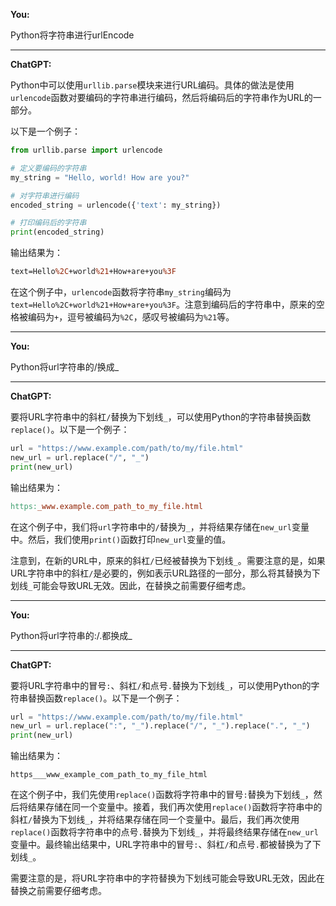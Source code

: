 **You:**

Python将字符串进行urlEncode

* * *

**ChatGPT:**

Python中可以使用`urllib.parse`模块来进行URL编码。具体的做法是使用`urlencode`函数对要编码的字符串进行编码，然后将编码后的字符串作为URL的一部分。

以下是一个例子：

```python
from urllib.parse import urlencode

# 定义要编码的字符串
my_string = "Hello, world! How are you?"

# 对字符串进行编码
encoded_string = urlencode({'text': my_string})

# 打印编码后的字符串
print(encoded_string)
```

输出结果为：

```perl
text=Hello%2C+world%21+How+are+you%3F
```

在这个例子中，`urlencode`函数将字符串`my_string`编码为`text=Hello%2C+world%21+How+are+you%3F`。注意到编码后的字符串中，原来的空格被编码为`+`，逗号被编码为`%2C`，感叹号被编码为`%21`等。

* * *

**You:**

Python将url字符串的/换成\_

* * *

**ChatGPT:**

要将URL字符串中的斜杠`/`替换为下划线`_`，可以使用Python的字符串替换函数`replace()`。以下是一个例子：

```python
url = "https://www.example.com/path/to/my/file.html"
new_url = url.replace("/", "_")
print(new_url)
```

输出结果为：

```makefile
https:_www.example.com_path_to_my_file.html
```

在这个例子中，我们将`url`字符串中的`/`替换为`_`，并将结果存储在`new_url`变量中。然后，我们使用`print()`函数打印`new_url`变量的值。

注意到，在新的URL中，原来的斜杠`/`已经被替换为下划线`_`。需要注意的是，如果URL字符串中的斜杠`/`是必要的，例如表示URL路径的一部分，那么将其替换为下划线`_`可能会导致URL无效。因此，在替换之前需要仔细考虑。

* * *

**You:**

Python将url字符串的:/.都换成\_

* * *

**ChatGPT:**

要将URL字符串中的冒号`:`、斜杠`/`和点号`.`替换为下划线`_`，可以使用Python的字符串替换函数`replace()`。以下是一个例子：

```python
url = "https://www.example.com/path/to/my/file.html"
new_url = url.replace(":", "_").replace("/", "_").replace(".", "_")
print(new_url)
```

输出结果为：

```
https___www_example_com_path_to_my_file_html
```

在这个例子中，我们先使用`replace()`函数将字符串中的冒号`:`替换为下划线`_`，然后将结果存储在同一个变量中。接着，我们再次使用`replace()`函数将字符串中的斜杠`/`替换为下划线`_`，并将结果存储在同一个变量中。最后，我们再次使用`replace()`函数将字符串中的点号`.`替换为下划线`_`，并将最终结果存储在`new_url`变量中。最终输出结果中，URL字符串中的冒号`:`、斜杠`/`和点号`.`都被替换为了下划线`_`。

需要注意的是，将URL字符串中的字符替换为下划线可能会导致URL无效，因此在替换之前需要仔细考虑。